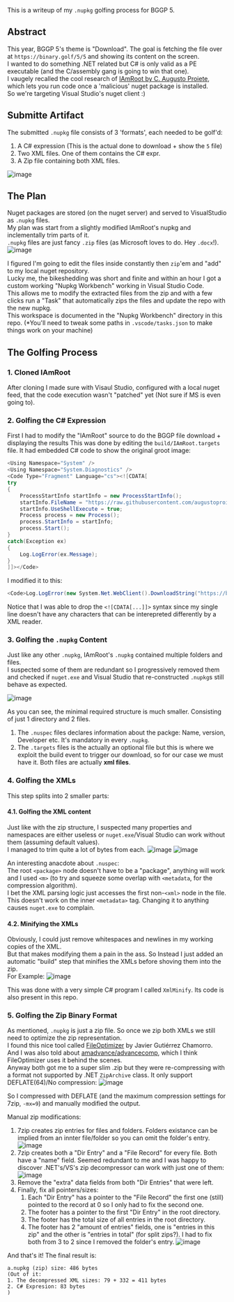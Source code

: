 This is a writeup of my `.nupkg` golfing process for BGGP 5.

## Abstract
This year, BGGP 5's theme is "Download".
The goal is fetching the file over at `https://binary.golf/5/5` and showing its content on the screen.  
I wanted to do something .NET related but C# is only valid as a PE executable (and the C/assembly gang is going to win that one).  
I vaugely recalled the cool research of [IAmRoot by C. Augusto Proiete](https://github.com/augustoproiete/i-am-root-nuget-package), which lets you run code once a 'malicious' nuget package is installed.  
So we're targeting Visual Studio's nuget client :)

## Submitte Artifact
The submitted `.nupkg` file consists of 3 'formats', each needed to be golf'd:
1. A C# expression (This is the actual done to download + show the `5` file)
2. Two XML files. One of them contains the C# expr.
3. A Zip file containing both XML files.

![image](https://github.com/theXappy/NupkgGolfing/assets/10898152/67a90b81-8ae4-4994-a218-4fd41258ee6d)

## The Plan
Nuget packages are stored (on the nuget server) and served to VisualStudio as `.nupkg` files.  
My plan was start from a slightly modified IAmRoot's nupkg and inclementally trim parts of it.  
`.nupkg` files are just fancy `.zip` files (as Microsoft loves to do. Hey `.docx`!).  
![image](https://github.com/theXappy/NupkgGolfing/assets/10898152/eab4a177-f3b9-4ec3-9a18-90850691a4f7)

I figured I'm going to edit the files inside constantly then `zip`'em and "add" to my local nuget repository.  
Lucky me, the bikeshedding was short and finite and within an hour I got a custom working "Nupkg Workbench" working in Visual Studio Code.  
This allows me to modify the extracted files from the zip and with a few clicks run a "Task" that automatically zips the files and update the repo with the new nupkg.  
This workspace is documented in the "Nupkg Workbench" directory in this repo. 
(*You'll need to tweak some paths in `.vscode/tasks.json` to make things work on your machine)

## The Golfing Process
### 1. Cloned IAmRoot
After cloning I made sure with Visaul Studio, configured with a local nuget feed, that the code execution wasn't "patched" yet (Not sure if MS is even going to).

### 2. Golfing the C# Expression
First I had to modify the "IAmRoot" source to do the BGGP file download + displaying the results
This was done by editing the `build/IAmRoot.targets` file. It had embedded C# code to show the original groot image:
```C#
<Using Namespace="System" />
<Using Namespace="System.Diagnostics" />
<Code Type="Fragment" Language="cs"><![CDATA[
try
{
	ProcessStartInfo startInfo = new ProcessStartInfo();
	startInfo.FileName = "https://raw.githubusercontent.com/augustoproiete/i-am-root-nuget-package/master/assets/i-am-root.jpg";
	startInfo.UseShellExecute = true;
	Process process = new Process();
	process.StartInfo = startInfo;
	process.Start();
}
catch(Exception ex)
{
    Log.LogError(ex.Message);
}
]]></Code>
```
I modified it to this:
```C#
<Code>Log.LogError(new System.Net.WebClient().DownloadString("https://binary.golf/5/5"));</Code>
```
Notice that I was able to drop the `<![CDATA[...]]>` syntax since my single line doesn't have any characters that can be interepreted differently by a XML reader.

### 3. Golfing the `.nupkg` Content
Just like any other `.nupkg`, IAmRoot's `.nupkg` contained multiple folders and files.  
I suspected some of them are redundant so I progressively removed them and checked if `nuget.exe` and Visual Studio that re-constructed `.nupkg`s still behave as expected.

![image](https://github.com/theXappy/NupkgGolfing/assets/10898152/de481566-aa5c-4b2d-a67c-e705898bdad9)

As you can see, the minimal required structure is much smaller. Consisting of just 1 directory and 2 files.  
1. The `.nuspec` files declares information about the packge: Name, version, Developer etc. It's mandatory in every `.nupkg`.
2. The `.targets` files is the actually an optional file but this is where we exploit the build event to trigger our download, so for our case we must have it.
Both files are actually **xml files**.

### 4. Golfing the XMLs
This step splits into 2 smaller parts:

#### 4.1. Golfing the XML content
Just like with the zip structure, I suspected many properties and namespaces are either useless or `nuget.exe`/Visual Studio can work without them (assuming default values).  
I managed to trim quite a lot of bytes from each.
![image](https://github.com/theXappy/NupkgGolfing/assets/10898152/91ff14d2-0e61-472b-b564-3406f5b8ffb9)
![image](https://github.com/theXappy/NupkgGolfing/assets/10898152/172a725d-da92-4676-8606-6e91cc68446b)

An interesting anacdote about `.nuspec`:  
The root `<package>` node doesn't have to be a "package", anything will work and I used `<m>` (to try and squeeze some overlap with `<metadata`, for the compression algorithm).  
I bet the XML parsing logic just accesses the first non-`<xml>` node in the file.  
This doesn't work on the inner `<metadata>` tag. Changing it to anything causes `nuget.exe` to complain.

#### 4.2. Minifying the XMLs
Obviously, I could just remove whitespaces and newlines in my working copies of the XML.  
But that makes modifying them a pain in the ass. So Instead I just added an automatic "build" step that minifies the XMLs before shoving them into the zip.  
For Example:
![image](https://github.com/theXappy/NupkgGolfing/assets/10898152/0913fdb8-5675-4449-86c5-1fb633558d62)

This was done with a very simple C# program I called `XmlMinify`. Its code is also present in this repo.

### 5. Golfing the Zip Binary Format
As mentioned, `.nupkg` is just a zip file. So once we zip both XMLs we still need to optimize the zip representation.  
I found this nice tool called [FileOptimizer](https://nikkhokkho.sourceforge.io/?page=FileOptimizer) by Javier Gutiérrez Chamorro.  
And I was also told about [amadvance/advancecomp](https://github.com/amadvance/advancecomp), which I think FileOptimizer uses it behind the scenes.  
Anyway both got me to a super slim .zip but they were re-compressing with a format not supported by .NET `ZipArchive` class. It only support DEFLATE(64)/No compression:
![image](https://github.com/theXappy/NupkgGolfing/assets/10898152/6b11c599-6e11-4f58-b746-ab59bc687007)

So I compressed with DEFLATE (and the maximum compression settings for 7zip, `-mx=9`) and manually modified the output.  

Manual zip modifications:
1. 7zip creates zip entries for files and folders. Folders existance can be implied from an innter file/folder so you can omit the folder's entry.
![image](https://github.com/theXappy/NupkgGolfing/assets/10898152/699fddc9-e87f-4951-9296-516f7c513178)
2. 7zip creates both a "Dir Entry" and a "File Record" for every file. Both have a "name" field.
   Seemed redundant to me and I was happy to discover .NET's/VS's zip decompressor can work with just one of them:
![image](https://github.com/theXappy/NupkgGolfing/assets/10898152/265634ce-09af-4a2e-91c0-cb2a3777f83f)
3. Remove the "extra" data fields from both "Dir Entries" that were left.
4. Finally, fix all pointers/sizes:
     1. Each "Dir Entry" has a pointer to the "File Record" the first one (still) pointed to the record at 0 so I only had to fix the second one.
     2. The footer has a pointer to the first "Dir Entry" in the root directory.
     3. The footer has the total size of all entries in the root directory.
     4. The footer has 2 "amount of entries" fields, one is "entries in this zip" and the other is "entries in total" (for split zips?). I had to fix both from 3 to 2 since I removed the folder's entry.
![image](https://github.com/theXappy/NupkgGolfing/assets/10898152/91e8635c-c4cc-4b65-8282-57c1184a6504)


And that's it!
The final result is:
```
a.nupkg (zip) size: 486 bytes
(Out of it:
1. The decompressed XML sizes: 79 + 332 = 411 bytes
2. C# Expresion: 83 bytes
)
```

